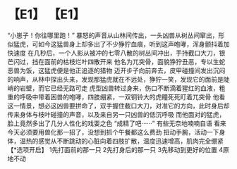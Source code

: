 # 【E1】 【E1】
“小崽子！你往哪里跑！”
暴怒的声音从山林间传出，一头凶兽从树丛间窜出，形似猛虎，可如今这猛兽身上却多出了不少狰狞血痕，听到这声咆哮，浑身颤抖着加快速度
在几秒后，一个人影从被冲的七零八散的树丛间冲出，手持截口大刀，银芒闪过，挡在面前的枯枝烂叶四散开来
他名为兀突骨，面貌狰狞丑恶，专以生蛇恶兽为饭，这猛虎便是他正追逐的猎物
迈开步子向前奔去，皮甲碰撞间发出沉闷的响声，从林中探出头来，发现那猛虎就在不远处，狰狞一笑，发现它的面前是陡峭的岩壁，而它已经无路可走
虎型凶兽转过身来，伤口不断滴着猩红的血液，粗重的呼吸中带着困兽的咆哮，四肢绷紧，一双铜铃大的虎瞳死死盯着兀突骨
他看这一情景，想必这凶兽要拼命了，双手握住截口大刀，对准它的方向，此时身后却传来身体与枝叶碰撞的声音，以及来自另一只凶兽的低沉呼吸
而他面对的猛虎，脸上竟然多出了几分人性化的戏耍之色
“成精了吧······”
有些无奈地喃喃自语
看来今天必须要用兽化那一招了，没想到抓个午餐都这么费劲
扭动手腕，活动一下身体，温热的感觉从不断跳动的心脏向着四肢扩散，温度迅速增高，肌肉完全绷紧
【*选项开启】
1先打面前的那一只
2先打身后的那一只
3先移动到更好的位置
4原地不动